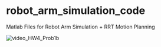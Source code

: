 # robot_arm_simulation_code
Matlab Files for Robot Arm Simulation + RRT Motion Planning

![video_HW4_Prob1b](https://github.com/gmaymon3/robot_arm_simulation_code/assets/116765899/c8f13326-0350-4a24-8c48-3f435e99923c)
